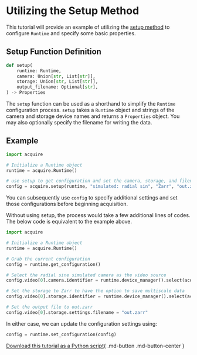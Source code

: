 # Utilizing the Setup Method

This tutorial will provide an example of utilizing the [setup method](https://github.com/acquire-project/acquire-python/blob/ce0764e86bf1d10eb3a447eb670c28808ab3da3b/python/acquire/__init__.py#L41) to configure `Runtime` and specify some basic properties.

## Setup Function Definition

```python
def setup(
    runtime: Runtime,
    camera: Union[str, List[str]],
    storage: Union[str, List[str]],
    output_filename: Optional[str],
) -> Properties
```

The `setup` function can be used as a shorthand to simplify the `Runtime` configuration process. `setup` takes a `Runtime` object and strings of the camera and storage device names and returns a `Properties` object. You may also optionally specify the filename for writing the data.

## Example

```python
import acquire

# Initialize a Runtime object
runtime = acquire.Runtime()

# use setup to get configuration and set the camera, storage, and filename
config = acquire.setup(runtime, "simulated: radial sin", "Zarr", "out.zarr")
```
You can subsequently use `config` to specify additional settings and set those configurations before beginning acquisition.

Without using setup, the process would take a few additional lines of codes. The below code is equivalent to the example above.

```python
import acquire

# Initialize a Runtime object
runtime = acquire.Runtime()

# Grab the current configuration
config = runtime.get_configuration()

# Select the radial sine simulated camera as the video source
config.video[0].camera.identifier = runtime.device_manager().select(acquire.DeviceKind.Camera, "simulated: radial sin")

# Set the storage to Zarr to have the option to save multiscale data
config.video[0].storage.identifier = runtime.device_manager().select(acquire.DeviceKind.Storage, "Zarr")

# Set the output file to out.zarr
config.video[0].storage.settings.filename = "out.zarr"
```

In either case, we can update the configuration settings using:

```python
config = runtime.set_configuration(config)
```

[Download this tutorial as a Python script](setup.py){ .md-button .md-button-center }

